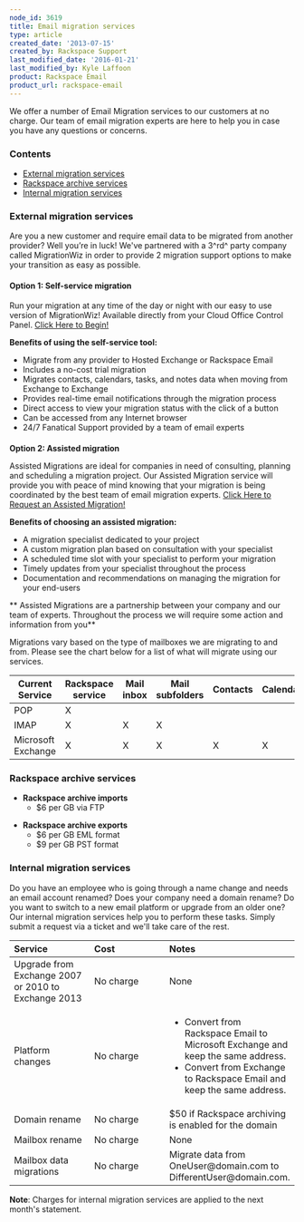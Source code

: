 ```yaml
---
node_id: 3619
title: Email migration services
type: article
created_date: '2013-07-15'
created_by: Rackspace Support
last_modified_date: '2016-01-21'
last_modified_by: Kyle Laffoon
product: Rackspace Email
product_url: rackspace-email
---
```


We offer a number of Email Migration services to our customers at no
charge. Our team of email migration experts are here to help you in case
you have any questions or concerns.

### **Contents**

-   [External migration services](#Externalmigrations)
-   [Rackspace archive services](#Rackspacearchives)
-   [Internal migration services](#Internalmirgrations)

### **External migration services**

Are you a new customer and require email data to be migrated from
another provider? Well you&rsquo;re in luck! We've partnered with a 3^rd^
party company called MigrationWiz in order to provide 2 migration
support options to make your transition as easy as possible.

#### **Option 1: Self-service migration**

Run your migration at any time of the day or night with our easy to use
version of MigrationWiz! Available directly from your Cloud Office
Control Panel. [Click Here to
Begin!](https://cp.rackspace.com/Domains/Tools/Migrations)

**Benefits of using the self-service tool:**

-   Migrate from any provider to Hosted Exchange or Rackspace Email
-   Includes a no-cost trial migration
-   Migrates contacts, calendars, tasks, and notes data when moving from
    Exchange to Exchange
-   Provides real-time email notifications through the migration process
-   Direct access to view your migration status with the click of a
    button
-   Can be accessed from any Internet browser
-   24/7 Fanatical Support provided by a team of email experts

####
**Option 2: Assisted migration**

Assisted Migrations are ideal for companies in need of consulting,
planning and scheduling a migration project. Our Assisted Migration
service will provide you with peace of mind knowing that your migration
is being coordinated by the best team of email migration experts. [Click
Here to Request an Assisted
Migration!](https://cp.rackspace.com/Domains/Tools/Migrations/Assisted)

**Benefits of choosing an assisted migration:**

-   A migration specialist dedicated to your project
-   A custom migration plan based on consultation with your specialist
-   A scheduled time slot with your specialist to perform your migration
-   Timely updates from your specialist throughout the process
-   Documentation and recommendations on managing the migration for your
    end-users

\*\* Assisted Migrations are a partnership between your company and our
team of experts. Throughout the process we will require some action and
information from you\*\*

Migrations vary based on the type of mailboxes we are migrating to and
from. Please see the chart below for a list of what will migrate using
our services.

| Current Service    | Rackspace service | Mail inbox | Mail subfolders | Contacts | Calendar | Tasks | Notes |
|--------------------|-------------------|------------|-----------------|----------|----------|-------|-------|
| POP                | X                 |            |                 |          |          |       |       |
| IMAP               | X                 | X          | X               |          |          |       |       |
| Microsoft Exchange | X                 | X          | X               | X        | X        | X     | X     |





### **Rackspace archive services**

-   **Rackspace archive imports**
    -   \$6 per GB via FTP

<!-- -->

-   **Rackspace archive exports**
    -   \$6 per GB EML format
    -   \$9 per GB PST format

### **Internal migration services**

Do you have an employee who is going through a name change and needs an
email account renamed? Does your company need a domain rename? Do you
want to switch to a new email platform or upgrade from an older one? Our
internal migration services help you to perform these tasks. Simply
submit a request via a ticket and we'll take care of the rest.

<table>
<colgroup>
<col width="33%" />
<col width="33%" />
<col width="33%" />
</colgroup>
<thead>
<tr class="header">
<th align="left">Service</th>
<th align="left">Cost</th>
<th align="left">Notes</th>
</tr>
</thead>
<tbody>
<tr class="odd">
<td align="left">Upgrade from Exchange 2007 or 2010 to Exchange 2013</td>
<td align="left">No charge</td>
<td align="left">None</td>
</tr>
<tr class="even">
<td align="left">Platform changes</td>
<td align="left">No charge</td>
<td align="left"><ul>
<li>Convert from Rackspace Email to Microsoft Exchange and keep the same address.</li>
<li>Convert from Exchange to Rackspace Email and keep the same address.</li>
</ul></td>
</tr>
<tr class="odd">
<td align="left">Domain rename</td>
<td align="left">No charge</td>
<td align="left">$50 if Rackspace archiving is enabled for the domain</td>
</tr>
<tr class="even">
<td align="left">Mailbox rename</td>
<td align="left">No charge</td>
<td align="left">None</td>
</tr>
<tr class="odd">
<td align="left">Mailbox data migrations</td>
<td align="left">No charge</td>
<td align="left">Migrate data from OneUser@domain.com to DifferentUser@domain.com.</td>
</tr>
</tbody>
</table>

**Note**: Charges for internal migration services are applied to the
next month's statement.

